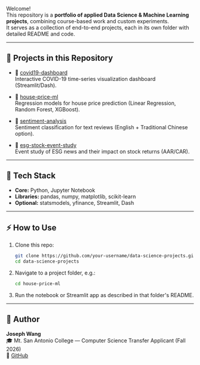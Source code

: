 Welcome!  
This repository is a **portfolio of applied Data Science & Machine Learning projects**, combining course-based work and custom experiments.  
It serves as a collection of end-to-end projects, each in its own folder with detailed README and code.

---

## 🚀 Projects in this Repository

- 🦠 [covid19-dashboard](.data-science-projects-starter/data-science-projects/covid19-dashboard)  
  Interactive COVID-19 time-series visualization dashboard (Streamlit/Dash).

- 🏡 [house-price-ml](./data-science-projects-starter/data-science-projects/house-price-ml)  
  Regression models for house price prediction (Linear Regression, Random Forest, XGBoost).

- 💬 [sentiment-analysis](./data-science-projects-starter/data-science-projects/sentiment-analysis)  
  Sentiment classification for text reviews (English + Traditional Chinese option).

- 🌱 [esg-stock-event-study](./data-science-projects-starter/data-science-projects/esg-stock-event-study)  
  Event study of ESG news and their impact on stock returns (AAR/CAR).

---

## 🧰 Tech Stack

- **Core:** Python, Jupyter Notebook  
- **Libraries:** pandas, numpy, matplotlib, scikit-learn  
- **Optional:** statsmodels, yfinance, Streamlit, Dash  

---

## ⚡ How to Use

1. Clone this repo:
   ```bash
   git clone https://github.com/your-username/data-science-projects.git
   cd data-science-projects
   ```

2. Navigate to a project folder, e.g.:
   ```bash
   cd house-price-ml
   ```

3. Run the notebook or Streamlit app as described in that folder's README.

---

## 👤 Author

**Joseph Wang**  
🎓 Mt. San Antonio College — Computer Science Transfer Applicant (Fall 2026)  
🔗 [GitHub](https://github.com/Joseph20041118)
